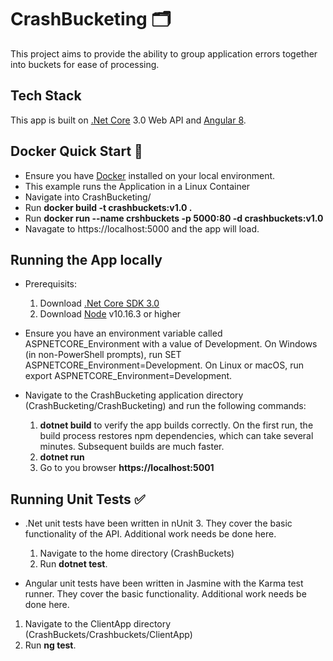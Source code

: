 # CrashBucketing :card_index_dividers:
This project aims to provide the ability to group application errors together into buckets for ease of processing.

## Tech Stack

This app is built on [.Net Core](https://dotnet.microsoft.com/download) 3.0 Web API and [Angular 8](https://angular.io/).

## Docker Quick Start :whale:

* Ensure you have [Docker](https://www.docker.com/) installed on your local environment.
* This example runs the Application in a Linux Container
* Navigate into CrashBucketing/
* Run **docker build -t crashbuckets:v1.0 .**
* Run **docker run --name crshbuckets -p 5000:80 -d crashbuckets:v1.0**
* Navagate to https://localhost:5000 and the app will load.

## Running the App locally

* Prerequisits:
    1. Download [.Net Core SDK 3.0](https://dotnet.microsoft.com/download)
    2. Download [Node](https://nodejs.org/en/download/) v10.16.3 or higher

* Ensure you have an environment variable called ASPNETCORE_Environment with a value of Development. On Windows (in non-PowerShell prompts), run SET ASPNETCORE_Environment=Development. On Linux or macOS, run export ASPNETCORE_Environment=Development.

* Navigate to the CrashBucketing application directory (CrashBucketing/CrashBucketing) and run the following commands:
    1. **dotnet build** to verify the app builds correctly. On the first run, the build process restores npm dependencies, which can take several minutes. Subsequent builds are much faster.
    2. **dotnet run**
    3. Go to you browser **https://localhost:5001**


## Running Unit Tests :white_check_mark:

* .Net unit tests have been written in nUnit 3. They cover the basic functionality of the API. Additional work needs be done here.

    1. Navigate to the home directory (CrashBuckets)
    2. Run **dotnet test**.

* Angular unit tests have been written in Jasmine with the Karma test runner. They cover the basic functionality. Additional work needs be done here.

1. Navigate to the ClientApp directory (CrashBuckets/Crashbuckets/ClientApp)
2. Run **ng test**.




